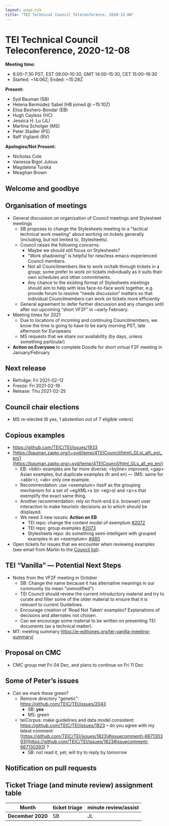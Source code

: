 ```yaml
---
layout: page.njk
title: "TEI Technical Council Teleconference, 2020-12-08"
---
```

# TEI Technical Council Teleconference, 2020-12-08
**Meeting time:**


* 6:00–7:30 PST, EST 09:00–10:30, GMT 14:00–15:30, CET 15:00–16:30
* Started: \~14:06Z; Ended: \~15:28Z


**Present:**
* Syd Bauman (SB)
* Helena Bermúdez Sabel (HB joined @ \~15:10Z)
* Elisa Beshero\-Bondar (EB)
* Hugh Cayless (HC)
* Jessica H. Lu (JL)
* Martina Scholger (MS)
* Peter Stadler (PS)
* Raff Viglianti (RV)


**Apologies/Not Present:**
* Nicholas Cole
* Vanessa Bigot Juloux
* Magdalena Turska
* Meaghan Brown


Welcome and goodbye
-------------------


Organisation of meetings
------------------------


* General discussion on organization of Council meetings and Stylesheet meetings
	+ SB proposes to change the Stylesheets meeting to a "tactical technical work meeting" about working on tickets generally (including, but not limited to, Stylesheets).
	+ Council raises the following concerns:
		- Maybe we should still focus on Stylesheets?
		- "Work shadowing" is helpful for new/less emacs\-experienced Council members.
		- Not all Councilmembers like to work on/talk through tickets in a group; some prefer to work on tickets individually as it suits their own schedules and other commitments.
		- Any chance to the existing format of Stylesheets meetings should aim to help with less face\-to\-face work together, e.g. provide forum to resolve “needs discussion” matters so that individual Councilmembers can work on tickets more efficiently
	+ General agreement to defer further discussion and any changes until after our upcoming “short VF2F” in \~early February.
* Meeting times for 2021
	+ Due to locations of incoming and continuing Councilmembers, we know the time is going to have to be early morning PST, late afternoon for Europeans
	+ MS requests that we share our availability (by days, unless something particular)
* **Action on Everyone** to complete Doodle for short virtual F2F meeting in January/February


Next release
------------


* Refridge: Fri 2021\-02\-12
* Freeze: Fri 2021\-02\-19
* Release: Thu 2021\-02\-25


Council chair elections
-----------------------


* MS re\-elected (6 yes, 1 abstention out of 7 eligible voters)


Copious examples
----------------


* <https://github.com/TEIC/TEI/issues/1933>
* [https://bauman.zapto.org/\~syd/temp/4TEICouncil/html\_GLs\_all\_eg\_en/](https://bauman.zapto.org/~syd/temp/4TEICouncil/html_GLs_all_eg_en/)
	+ EB: \<bibl\> examples are far more diverse; \<byline\> improved; \<gap\> Asian examples, but duplicate examples (fr and en) — (MS: same for \<abbr\>); \<ab\> only one example.
	+ Recommendation: use \<exemplum\> itself as the grouping mechanism for a set of \<egXML\>s (or \<eg\>s) and \<p\>s that exemplify the exact same thing.
	+ Another recommendation: rely on front\-end (i.e. browser) user interaction to make heuristic decisions as to which should be displayed.
	+ We need 3 new issues: **Action on EB**
		- TEI repo: change the content model of exemplum [\#2072](https://github.com/TEIC/TEI/issues/2072)
		- TEI repo: group examples [\#2073](https://github.com/TEIC/TEI/issues/2073)
		- Stylesheets repo: do something semi\-intelligent with grouped examples in an \<exemplum\> [\#480](https://github.com/TEIC/Stylesheets/issues/480)
* Open tickets for issues that we encounter when reviewing examples (see email from Martin to the [Council list](https://lists.tei-c.org/pipermail/tei-council/2020-November/026587.html)).


TEI “Vanilla” — Potential Next Steps
------------------------------------


* Notes from the VF2F meeting in October
	+ SB: Change the name because it has alternative meanings in our community (to mean "unmodified")
	+ TEI Council should review the current introductory material and try to curate and filter some of the older material to ensure that it is relevant to current Guidelines.
	+ Encourage creation of ‘Road Not Taken’ examples? Explanations of decisions and alternates not chosen.
	+ Can we encourage some material to be written on presenting TEI documents (as a technical matter).
* MT: meeting summary [https://e\-editiones.org/tei\-vanilla\-meeting\-summary/](https://e-editiones.org/tei-vanilla-meeting-summary/)


Proposal on CMC
---------------


* CMC group met Fri 04 Dec, and plans to continue on Fri 11 Dec


Some of Peter’s issues
----------------------


* Can we mark these green?
	+ Remove directory "genetic": <https://github.com/TEIC/TEI/issues/2043>
		- SB: **yes**
		- MS: green
	+ teiCorpus: make guidelines and data model consistent: <https://github.com/TEIC/TEI/issues/1823> – do you agree with my latest comment: [https://github.com/TEIC/TEI/issues/1823\#issuecomment\-667130393](https://github.com/TEIC/TEI/issues/1823#issuecomment-667130393) ?
		- SB: not read it, yet; will try to reply by tomorrow


Notification on pull requests
-----------------------------


Ticket Triage (and minute review) assignment table
--------------------------------------------------




| **Month** | **ticket triage** | **minute review/assist** |
| --- | --- | --- |
| **December 2020** | SB | JL |


 